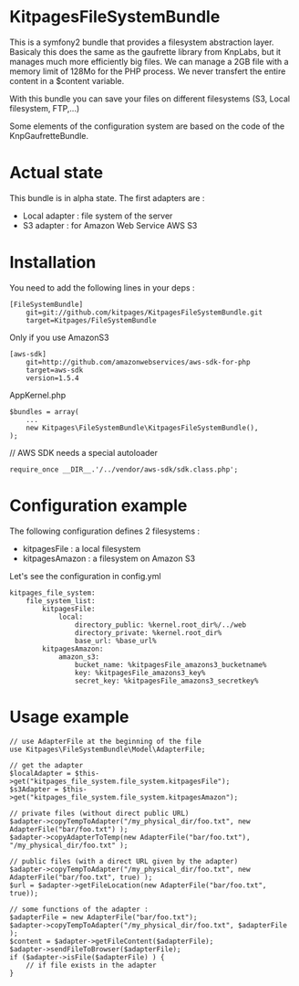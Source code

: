 KitpagesFileSystemBundle
========================

This is a symfony2 bundle that provides a filesystem abstraction layer. Basicaly this does the
same as the gaufrette library from KnpLabs, but it manages much more efficiently big files. We can
manage a 2GB file with a memory limit of 128Mo for the PHP process. We never transfert the entire
content in a $content variable.

With this bundle you can save your files on different filesystems (S3, Local filesystem, FTP,...)

Some elements of the configuration system are based on the code of the KnpGaufretteBundle.

Actual state
============
This bundle is in alpha state. The first adapters are :

* Local adapter : file system of the server
* S3 adapter : for Amazon Web Service AWS S3

Installation
============
You need to add the following lines in your deps :

    [FileSystemBundle]
        git=git://github.com/kitpages/KitpagesFileSystemBundle.git
        target=Kitpages/FileSystemBundle

Only if you use AmazonS3

    [aws-sdk]
        git=http://github.com/amazonwebservices/aws-sdk-for-php
        target=aws-sdk
        version=1.5.4

AppKernel.php

    $bundles = array(
        ...
        new Kitpages\FileSystemBundle\KitpagesFileSystemBundle(),
    );

// AWS SDK needs a special autoloader

    require_once __DIR__.'/../vendor/aws-sdk/sdk.class.php';


Configuration example
=====================
The following configuration defines 2 filesystems :

* kitpagesFile : a local filesystem
* kitpagesAmazon : a filesystem on Amazon S3

Let's see the configuration in config.yml

    kitpages_file_system:
        file_system_list:
            kitpagesFile:
                local:
                    directory_public: %kernel.root_dir%/../web
                    directory_private: %kernel.root_dir%
                    base_url: %base_url%
            kitpagesAmazon:
                amazon_s3:
                    bucket_name: %kitpagesFile_amazons3_bucketname%
                    key: %kitpagesFile_amazons3_key%
                    secret_key: %kitpagesFile_amazons3_secretkey%

Usage example
=============

    // use AdapterFile at the beginning of the file
    use Kitpages\FileSystemBundle\Model\AdapterFile;

    // get the adapter
    $localAdapter = $this->get("kitpages_file_system.file_system.kitpagesFile");
    $s3Adapter = $this->get("kitpages_file_system.file_system.kitpagesAmazon");

    // private files (without direct public URL)
    $adapter->copyTempToAdapter("/my_physical_dir/foo.txt", new AdapterFile("bar/foo.txt") );
    $adapter->copyAdapterToTemp(new AdapterFile("bar/foo.txt"), "/my_physical_dir/foo.txt" );

    // public files (with a direct URL given by the adapter)
    $adapter->copyTempToAdapter("/my_physical_dir/foo.txt", new AdapterFile("bar/foo.txt", true) );
    $url = $adapter->getFileLocation(new AdapterFile("bar/foo.txt", true));

    // some functions of the adapter :
    $adapterFile = new AdapterFile("bar/foo.txt");
    $adapter->copyTempToAdapter("/my_physical_dir/foo.txt", $adapterFile );
    $content = $adapter->getFileContent($adapterFile);
    $adapter->sendFileToBrowser($adapterFile);
    if ($adapter->isFile($adapterFile) ) {
        // if file exists in the adapter
    }

